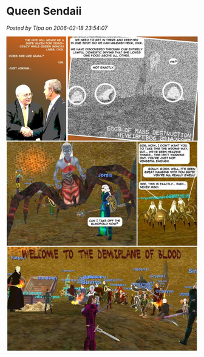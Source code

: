 # Queen Sendaii

*Posted by Tipa on 2006-02-18 23:54:07*

[![](../../../uploads/2009/01/2006-02-18-queen-sendaii.jpg "2006-02-18-queen-sendaii")](../../../uploads/2009/01/2006-02-18-queen-sendaii.jpg)

